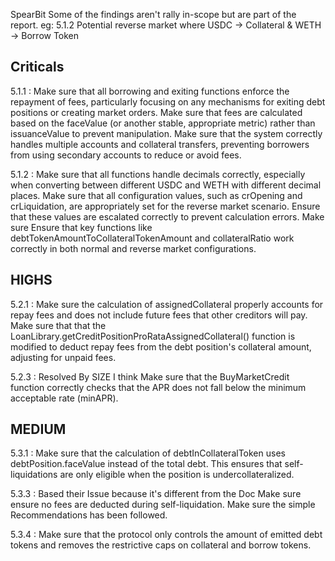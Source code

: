 SpearBit 
Some of the findings aren't rally in-scope but are part of the report.
eg: 5.1.2 Potential reverse market where USDC -> Collateral & WETH -> Borrow Token 

## Criticals 

5.1.1 : 
Make sure that all borrowing and exiting functions enforce the repayment of fees, particularly focusing on any mechanisms for exiting debt positions or creating market orders.
Make sure  that fees are calculated based on the faceValue (or another stable, appropriate metric) rather than issuanceValue to prevent manipulation.
Make sure that the system correctly handles multiple accounts and collateral transfers, preventing borrowers from using secondary accounts to reduce or avoid fees.

5.1.2 : 
Make sure that all functions handle decimals correctly, especially when converting between different USDC and WETH with different decimal places.
Make sure that all configuration values, such as crOpening and crLiquidation, are appropriately set for the reverse market scenario. Ensure that these values are escalated correctly to prevent calculation errors.
Make sure Ensure that key functions like debtTokenAmountToCollateralTokenAmount and collateralRatio work correctly in both normal and reverse market configurations. 

## HIGHS

5.2.1 : 
Make sure the calculation of assignedCollateral properly accounts for repay fees and does not include future fees that other creditors will pay.
Make sure that that the LoanLibrary.getCreditPositionProRataAssignedCollateral() function is modified to deduct repay fees from the debt position's collateral amount, adjusting for unpaid fees.

5.2.3 : Resolved By SIZE I think 
Make sure that the BuyMarketCredit function correctly checks that the APR does not fall below the minimum acceptable rate (minAPR).

## MEDIUM 

5.3.1 : 
Make sure that the calculation of debtInCollateralToken uses debtPosition.faceValue instead of the total debt. This ensures that self-liquidations are only eligible when the position is undercollateralized.

5.3.3 : Based their Issue because it's different from the Doc
Make sure ensure no fees are deducted during self-liquidation.
Make sure the simple Recommendations has been followed. 

5.3.4 : 
Make sure that the protocol only controls the amount of emitted debt tokens and removes the restrictive caps on collateral and borrow tokens.
